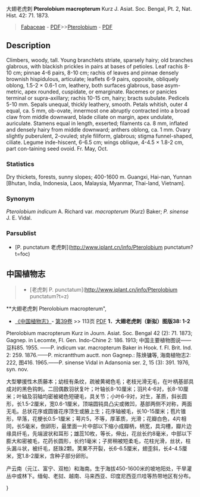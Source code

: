 大翅老虎刺 **Pterolobium macropterum** Kurz J. Asiat. Soc. Bengal, Pt. 2, Nat. Hist. 42: 71. 1873.

> [Fabaceae](http://www.iplant.cn/info/Fabaceae?t=foc) - [PDF](http://www.iplant.cn/foc/pdf/Fabaceae.pdf)>>[Pterolobium](http://www.iplant.cn/info/Pterolobium?t=foc) - [PDF](http://www.iplant.cn/foc/pdf/Pterolobium.pdf)

## Description

Climbers, woody, tall. Young branchlets striate, sparsely hairy; old branches glabrous, with blackish prickles in pairs at bases of petioles. Leaf rachis 8-10 cm; pinnae 4-6 pairs, 8-10 cm; rachis of leaves and pinnae densely brownish hispidulous, articulate; leaflets 6-9 pairs, opposite, obliquely oblong, 1.5-2 × 0.6-1 cm, leathery, both surfaces glabrous, base asym-metric, apex rounded, cuspidate, or emarginate. Racemes or panicles terminal or supra-axillary; rachis 10-15 cm, hairy; bracts subulate. Pedicels 5-10 mm. Sepals unequal, thickly leathery, smooth. Petals whitish, outer 4 equal, ca. 5 mm, ob-ovate, innermost one abruptly contracted into a broad claw from middle downward, blade ciliate on margin, apex undulate, auriculate. Stamens equal in length, exserted; filaments ca. 8 mm, inflated and densely hairy from middle downward; anthers oblong, ca. 1 mm. Ovary slightly puberulent, 2-ovuled; style filiform, glabrous; stigma funnel-shaped, ciliate. Legume inde-hiscent, 6-6.5 cm; wings oblique, 4-4.5 × 1.8-2 cm, part con-taining seed ovoid. Fr. May, Oct.

### Statistics
Dry thickets, forests, sunny slopes; 400-1600 m. Guangxi, Hai-nan, Yunnan [Bhutan, India, Indonesia, Laos, Malaysia, Myanmar, Thai-land, Vietnam].

### Synonym
*Pterolobium indicum* A. Richard var. *macropterum* (Kurz) Baker; *P. sinense* J. E. Vidal.

### Parsublist

* [P.  punctatum  老虎刺](http://www.iplant.cn/info/Pterolobium punctatum?t=foc)

## 中国植物志

> * [老虎刺  P.  punctatum](http://www.iplant.cn/info/Pterolobium punctatum?t=z)


**大翅老虎刺 Pterolobium macropterum",


* [《中国植物志》](http://www.iplant.cn/frps)- [第39卷](http://www.iplant.cn/frps/vol/39) >> 113页 [PDF](http://www.iplant.cn/frps/pdf/39/113.PDF)
**1．大翅老虎刺（新拟）图版38: 1-2**

Pterolobium macropterum Kurz in Journ. Asiat. Soc. Bengal 42 (2): 71. 1873; Gagnep. in Lecomte, Fl. Gen. Indo-Chine 2: 186. 1913; 中国主要植物图说——豆科85. 1955. ——P. indicum var. macropterum Baker in Hook. f. Fl. Brit. Ind. 2: 259. 1876.——P. micrantthum auctt. non Gagnep.: 陈焕镛等, 海南植物志2: 222, 图416. 1965.——P. sinense Vidal in Adansonia ser. 2, 15 (3): 391. 1976, syn. nov.

大型攀援性木质藤本；幼枝有条纹，疏被黄褐色毛；老枝光滑无毛，在叶柄基部具成对的黑色钩刺。二回偶数羽状复叶；叶轴长8-10厘米；羽片4-6对，长8-10厘米；叶轴及羽轴均密被褐色短硬毛，具关节；小叶6-9对，对生，革质，斜长圆形，长1.5-2厘米，宽0.6-1厘米，顶端圆钝具凸尖或微凹，基部两侧不对称，两面无毛。总状花序或圆锥花序顶生或腋上生；花序轴被毛，长10-15厘米；苞片锥形，早落，花梗长0.5-1厘米；萼片5，不等，厚革质，光滑；花瓣白色，4片相同，长5毫米，倒卵形，最里面一片中部以下缩小成瓣柄，柄宽，具沟槽，瓣片边缘具纤毛，先端波状和耳形；雄蕊10枚，等长，伸出，花丝长约8毫米，中部以下膨大和密被毛，花药长圆形，长约1毫米；子房稍被短柔毛，花柱光滑，丝状，柱头漏斗状，被纤毛，胚珠2颗。荚果不开裂，长6-6.5厘米，翅歪斜，长4-4.5厘米，宽1.8-2厘米，含种子部分卵形。

产云南（元江、富宁、双柏）和海南。生于海拔450-1600米的坡地阳处，干旱灌丛中或林下。缅甸、老挝、越南、马来西亚、印度尼西亚爪哇等热带地区有分布。

}
